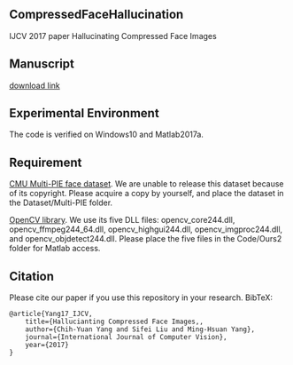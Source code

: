 ## CompressedFaceHallucination
IJCV 2017 paper Hallucinating Compressed Face Images

## Manuscript
[download link](https://drive.google.com/file/d/0B3BFPCczyQJnR2V2aU1zYnRyazA/view?usp=sharing)

## Experimental Environment
The code is verified on Windows10 and Matlab2017a.

## Requirement
[CMU Multi-PIE face dataset](http://www.flintbox.com/public/project/4742/). We are unable to release this dataset because of its copyright. Please acquire a copy by yourself, and place the dataset in the Dataset/Multi-PIE folder.

[OpenCV library](http://opencv.org/). We use its five DLL files: opencv_core244.dll, opencv_ffmpeg244_64.dll, opencv_highgui244.dll, opencv_imgproc244.dll, and opencv_objdetect244.dll. Please place the five files in the Code/Ours2 folder for Matlab access.

## Citation
Please cite our paper if you use this repository in your research. BibTeX:
```
@article{Yang17_IJCV,
	title={Hallucianting Compressed Face Images,,
	author={Chih-Yuan Yang and Sifei Liu and Ming-Hsuan Yang},
	journal={International Journal of Computer Vision},
	year={2017}
}
```
